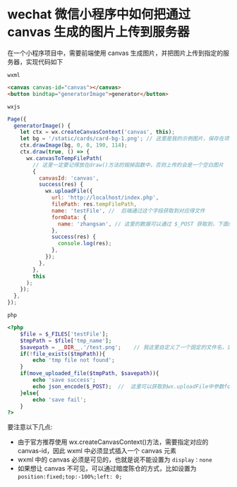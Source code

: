 # wechat 微信小程序中如何把通过 canvas 生成的图片上传到服务器

在一个小程序项目中，需要前端使用 canvas 生成图片，并把图片上传到指定的服务器，实现代码如下

`wxml`

```html
<canvas canvas-id="canvas"></canvas>
<button bindtap="generatorImage">generator</button>
```

`wxjs`

```js
Page({
  generatorImage() {
    let ctx = wx.createCanvasContext('canvas', this);
    let bg = '/static/cards/card-bg-1.png'; // 这里是我的示例图片，保存在项目中
    ctx.drawImage(bg, 0, 0, 190, 114);
    ctx.draw(true, () => {
      wx.canvasToTempFilePath(
        // 这里一定要记得放在draw()方法的毁掉函数中，否则上传的会是一个空白图片
        {
          canvasId: 'canvas',
          success(res) {
            wx.uploadFile({
              url: 'http://localhost/index.php',
              filePath: res.tempFilePath,
              name: 'testFile', //  后端通过这个字段获取到对应得文件
              formData: {
                name: 'zhangsan', // 这里的数据可以通过 $_POST 获取到，下面的php代码中有显示
              },
              success(res) {
                console.log(res);
              },
            });
          },
        },
        this
      );
    });
  },
});
```

`php`

```php
<?php
    $file = $_FILES['testFile'];
    $tmpPath = $file['tmp_name'];
    $savepath = __DIR__.'/test.png';    // 我这里自定义了一个固定的文件名，实际项目中，请按需使用
    if(!file_exists($tmpPath)){
        echo 'tmp file not found';
    }
    if(move_uploaded_file($tmpPath, $savepath)){
        echo 'save success';
        echo json_encode($_POST);  //  这里可以获取到wx.uploadFile中参数formData中的数据  {"name":"zhangsan"}
    }else{
        echo 'save fail';
    }
?>
```

要注意以下几点:

* 由于官方推荐使用 wx.createCanvasContext()方法，需要指定对应的 canvas-id，因此 wxml 中必须显式插入一个 canvas 元素
* wxml 中的 canvas 必须是可见的，也就是说不能设置为 `display：none`
* 如果想让 canvas 不可见，可以通过暗度陈仓的方式，比如设置为 `position:fixed;top:-100%;left: 0;`
